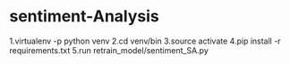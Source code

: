 # sentiment-Analysis
1.virtualenv -p python venv
2.cd  venv/bin
3.source activate
4.pip install -r requirements.txt
5.run retrain_model/sentiment_SA.py
